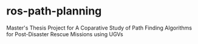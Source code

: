# ros-path-planning
Master's Thesis Project for A Coparative Study of Path Finding Algorithms for Post-Disaster Rescue Missions using UGVs

